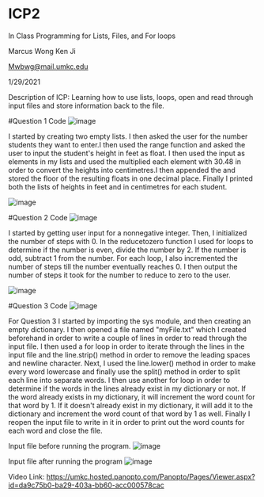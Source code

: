 # ICP2

In Class Programming for Lists, Files, and For loops

Marcus Wong Ken Ji

Mwbwg@mail.umkc.edu

1/29/2021

Description of ICP: Learning how to use lists, loops, open and read through input files and store information back to the file.

#Question 1 Code
![image](https://user-images.githubusercontent.com/72952948/106348974-d64abe00-628f-11eb-99c2-f40c3e7b7ca1.png)

I started by creating two empty lists. I then asked the user for the number students they want to enter.I then used the range function and asked the user to input the student's height in feet as float. I then used the input as elements in my lists and used the multiplied each element with 30.48 in order to convert the heights into centimetres.I then appended the and stored the floor of the resulting floats in one decimal place. Finally I printed both the lists of heights in feet and in centimetres for each student.

![image](https://user-images.githubusercontent.com/72952948/106349104-bc5dab00-6290-11eb-993c-94ca10ecb8a0.png)

#Question 2 Code
![image](https://user-images.githubusercontent.com/72952948/106349126-f4fd8480-6290-11eb-8557-8b17d28bbff1.png)

I started by getting user input for a nonnegative integer. Then, I initialized the number of steps with 0. In the reducetozero function I used for loops to determine if the number is even, divide the number by 2. If the number is odd, subtract 1 from the number. For each loop, I also incremented the number of steps till the number eventually reaches 0. I then output the number of steps it took for the number to reduce to zero to the user.

![image](https://user-images.githubusercontent.com/72952948/106349224-e6639d00-6291-11eb-93f2-e59336d6c557.png)

#Question 3 Code
![image](https://user-images.githubusercontent.com/72952948/106349243-2296fd80-6292-11eb-82d8-44bf590b9e9c.png)

For Question 3 I started by importing the sys module, and then creating an empty dictionary. I then opened a file named "myFile.txt" which I created beforehand in order to write a couple of lines in order to read through the input file. I then used a for loop in order to iterate through the lines in the input file and the line.strip() method in order to remove the leading spaces and newline character. Next, I used the line.lower() method in order to make every word lowercase and finally use the split() method in order to split each line into separate words. I then use another for loop in order to determine if the words in the lines already exist in my dictionary or not. If the word already exists in my dictionary, it will increment the word count for that word by 1. If it doesn't already exist in my dictionary, it will add it to the dictionary and increment the word count of that word by 1 as well. Finally I reopen the input file to write in it in order to print out the word counts for each word and close the file. 

Input file before running the program.
![image](https://user-images.githubusercontent.com/72952948/106349424-5888b180-6293-11eb-9c6a-9638e62c50e0.png)

Input file after running the program
![image](https://user-images.githubusercontent.com/72952948/106349448-7fdf7e80-6293-11eb-84ff-054fe7d907b5.png)



Video Link: https://umkc.hosted.panopto.com/Panopto/Pages/Viewer.aspx?id=da9c75b0-ba29-403a-bb60-acc000578cac
